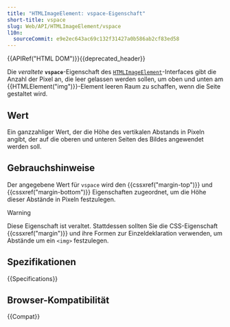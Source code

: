 ```yaml
---
title: "HTMLImageElement: vspace-Eigenschaft"
short-title: vspace
slug: Web/API/HTMLImageElement/vspace
l10n:
  sourceCommit: e9e2ec643ac69c132f31427a0b586ab2cf83ed58
---
```


{{APIRef("HTML DOM")}}{{deprecated_header}}

Die _veraltete_ **`vspace`**-Eigenschaft des
[`HTMLImageElement`](/de/docs/Web/API/HTMLImageElement)-Interfaces gibt die Anzahl der Pixel an, die leer gelassen werden sollen, um oben und unten am {{HTMLElement("img")}}-Element leeren Raum zu schaffen, wenn die Seite gestaltet wird.

## Wert

Ein ganzzahliger Wert, der die Höhe des vertikalen Abstands in Pixeln angibt, der auf die oberen und unteren Seiten des Bildes angewendet werden soll.

## Gebrauchshinweise

Der angegebene Wert für `vspace` wird den {{cssxref("margin-top")}} und {{cssxref("margin-bottom")}} Eigenschaften zugeordnet, um die Höhe dieser Abstände in Pixeln festzulegen.

> [!WARNING]
> Diese Eigenschaft ist veraltet. Stattdessen sollten Sie die CSS-Eigenschaft {{cssxref("margin")}} und ihre Formen zur Einzeldeklaration verwenden, um Abstände um ein `<img>` festzulegen.

## Spezifikationen

{{Specifications}}

## Browser-Kompatibilität

{{Compat}}
